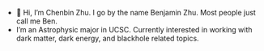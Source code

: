 - 👋 Hi, I’m Chenbin Zhu. I go by the name Benjamin Zhu. Most people just call me Ben.
- I’m an Astrophysic major in UCSC. Currently interested in working with dark matter, dark energy, and blackhole related topics.

<!---
ChenbinZhu/ChenbinZhu is a ✨ special ✨ repository because its `README.md` (this file) appears on your GitHub profile.
You can click the Preview link to take a look at your changes.
--->

